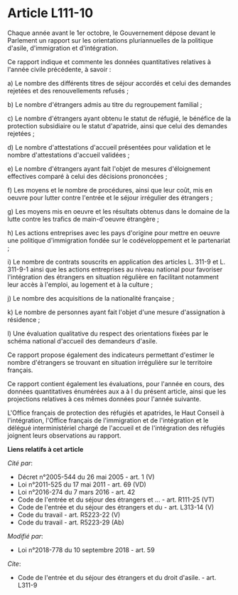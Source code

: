 # Article L111-10

Chaque année avant le 1er octobre, le Gouvernement dépose devant le Parlement un rapport sur les orientations pluriannuelles
de la politique d'asile, d'immigration et d'intégration.

Ce rapport indique et commente les données quantitatives relatives à l'année civile précédente, à savoir :

a) Le nombre des différents titres de séjour accordés et celui des demandes rejetées et des renouvellements refusés ;

b) Le nombre d'étrangers admis au titre du regroupement familial ;

c) Le nombre d'étrangers ayant obtenu le statut de réfugié, le bénéfice de la protection subsidiaire ou le statut d'apatride,
ainsi que celui des demandes rejetées ;

d) Le nombre d'attestations d'accueil présentées pour validation et le nombre d'attestations d'accueil validées ;

e) Le nombre d'étrangers ayant fait l'objet de mesures d'éloignement effectives comparé à celui des décisions prononcées ;

f) Les moyens et le nombre de procédures, ainsi que leur coût, mis en oeuvre pour lutter contre l'entrée et le séjour
irrégulier des étrangers ;

g) Les moyens mis en oeuvre et les résultats obtenus dans le domaine de la lutte contre les trafics de main-d'oeuvre
étrangère ;

h) Les actions entreprises avec les pays d'origine pour mettre en oeuvre une politique d'immigration fondée sur le
codéveloppement et le partenariat ;

i) Le nombre de contrats souscrits en application des articles L. 311-9 et L. 311-9-1 ainsi que les actions entreprises au
niveau national pour favoriser l'intégration des étrangers en situation régulière en facilitant notamment leur accès à
l'emploi, au logement et à la culture ;

j) Le nombre des acquisitions de la nationalité française ;

k) Le nombre de personnes ayant fait l'objet d'une mesure d'assignation à résidence ;

l) Une évaluation qualitative du respect des orientations fixées par le schéma national d'accueil des demandeurs d'asile.

Ce rapport propose également des indicateurs permettant d'estimer le nombre d'étrangers se trouvant en situation irrégulière
sur le territoire français.

Ce rapport contient également les évaluations, pour l'année en cours, des données quantitatives énumérées aux a à l du
présent article, ainsi que les projections relatives à ces mêmes données pour l'année suivante.

L'Office français de protection des réfugiés et apatrides, le Haut Conseil à l'intégration, l'Office français de
l'immigration et de l'intégration et le délégué interministériel chargé de l'accueil et de l'intégration des réfugiés
joignent leurs observations au rapport.

**Liens relatifs à cet article**

_Cité par_:

  - Décret n°2005-544 du 26 mai 2005 - art. 1 (V)
  - Loi n°2011-525 du 17 mai 2011 - art. 69 (VD)
  - Loi n°2016-274 du 7 mars 2016 - art. 42
  - Code de l'entrée et du séjour des étrangers et ... - art. R111-25 (VT)
  - Code de l'entrée et du séjour des étrangers et du  - art. L313-14 (V)
  - Code du travail - art. R5223-22 (V)
  - Code du travail - art. R5223-29 (Ab)

_Modifié par_:

  - Loi n°2018-778 du 10 septembre 2018 - art. 59

_Cite_:

  - Code de l'entrée et du séjour des étrangers et du droit d'asile. - art. L311-9
